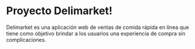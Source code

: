 # Proyecto Delimarket!
Delimarket es una aplicación web de ventas de comida rápida en línea que tiene como objetivo brindar a los usuarios una experiencia de compra sin complicaciones. 
